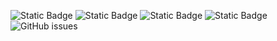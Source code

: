 ![Static Badge](https://img.shields.io/badge/blacklists-60-000000) ![Static Badge](https://img.shields.io/badge/blacklisted-3315326-cc0000) ![Static Badge](https://img.shields.io/badge/whitelisted-2244-00CC00) ![Static Badge](https://img.shields.io/badge/streaming_blacklist-28107-000000) ![GitHub issues](https://img.shields.io/github/issues/fabriziosalmi/blacklists)
